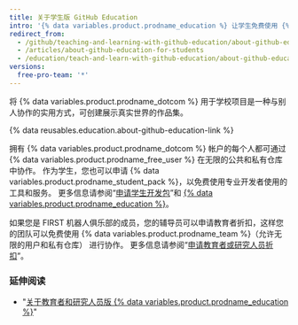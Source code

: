 ```yaml
---
title: 关于学生版 GitHub Education
intro: '{% data variables.product.prodname_education %} 让学生免费使用 {% data variables.product.prodname_dotcom %} 合作伙伴的各种开发工具，为他们提供真实的体验。'
redirect_from:
  - /github/teaching-and-learning-with-github-education/about-github-education-for-students
  - /articles/about-github-education-for-students
  - /education/teach-and-learn-with-github-education/about-github-education-for-students
versions:
  free-pro-team: '*'
---
```

将 {% data variables.product.prodname_dotcom %} 用于学校项目是一种与别人协作的实用方式，可创建展示真实世界的作品集。

{% data reusables.education.about-github-education-link %}

拥有 {% data variables.product.prodname_dotcom %} 帐户的每个人都可通过 {% data variables.product.prodname_free_user %} 在无限的公共和私有仓库中协作。 作为学生，您也可以申请 {% data variables.product.prodname_student_pack %}，以免费使用专业开发者使用的工具和服务。 更多信息请参阅“[申请学生开发包](/education/teach-and-learn-with-github-education/apply-for-a-student-developer-pack)”和 [{% data variables.product.prodname_education %}](https://education.github.com/pack)。

如果您是 FIRST 机器人俱乐部的成员，您的辅导员可以申请教育者折扣，这样您的团队可以免费使用 {% data variables.product.prodname_team %}（允许无限的用户和私有仓库） 进行协作。 更多信息请参阅“[申请教育者或研究人员折扣](/education/teach-and-learn-with-github-education/apply-for-an-educator-or-researcher-discount)”。

### 延伸阅读

- "[关于教育者和研究人员版 {% data variables.product.prodname_education %}](/articles/about-github-education-for-educators-and-researchers)"
